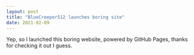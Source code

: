 ```yaml
---
layout: post
title: "BlueCreeper512 launches boring site"
date: 2021-02-09
---
```

Yep, so I launched this boring website, powered by GitHub Pages, thanks for checking it out I guess.
